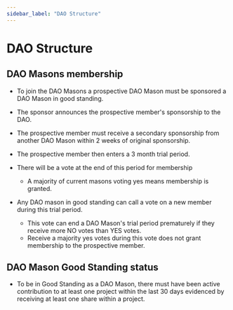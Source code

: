 ```yaml
---
sidebar_label: "DAO Structure"
---
```


# DAO Structure

## DAO Masons membership

- To join the DAO Masons a prospective DAO Mason must be sponsored a DAO Mason in good standing.

- The sponsor announces the prospective member's sponsorship to the DAO.

- The prospective member must receive a secondary sponsorship from another DAO Mason within 2 weeks of original sponsorship.

- The prospective member then enters a 3 month trial period.

- There will be a vote at the end of this period for membership

  - A majority of current masons voting yes means membership is granted.

- Any DAO mason in good standing can call a vote on a new member during this trial period.
  - This vote can end a DAO Mason's trial period prematurely if they receive more NO votes than YES votes.
  - Receive a majority yes votes during this vote does not grant membership to the prospective member.

## DAO Mason Good Standing status

- To be in Good Standing as a DAO Mason, there must have been active contribution to at least one project within the last 30 days evidenced by receiving at least one share within a project.
